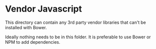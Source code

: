 # Vendor Javascript

This directory can contain any 3rd party vendor libraries that can't be installed with Bower.

Ideally nothing needs to be in this folder. It is preferable to use Bower or NPM to add dependencies.
